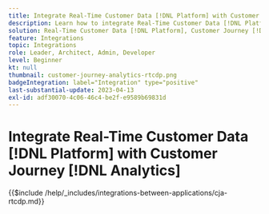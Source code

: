 ```yaml
---
title: Integrate Real-Time Customer Data [!DNL Platform] with Customer Journey [!DNL Analytics]
description: Learn how to integrate Real-Time Customer Data [!DNL Platform] with Customer Journey [!DNL Analytics].
solution: Real-Time Customer Data [!DNL Platform], Customer Journey [!DNL Analytics]
feature: Integrations
topic: Integrations
role: Leader, Architect, Admin, Developer
level: Beginner
kt: null
thumbnail: customer-journey-analytics-rtcdp.png
badgeIntegration: label="Integration" type="positive"
last-substantial-update: 2023-04-13
exl-id: adf30070-4c06-46c4-be2f-e9589b69831d
---
```

# Integrate Real-Time Customer Data [!DNL Platform] with Customer Journey [!DNL Analytics]

{{$include /help/_includes/integrations-between-applications/cja-rtcdp.md}}
